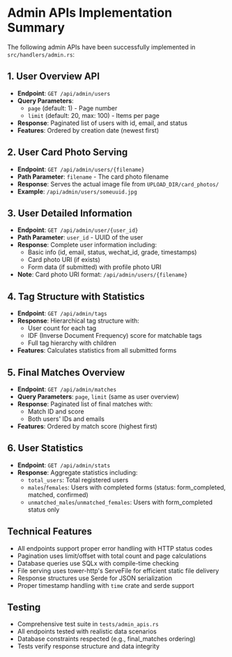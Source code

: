 # Admin APIs Implementation Summary

The following admin APIs have been successfully implemented in `src/handlers/admin.rs`:

## 1. User Overview API
- **Endpoint**: `GET /api/admin/users`
- **Query Parameters**:
  - `page` (default: 1) - Page number
  - `limit` (default: 20, max: 100) - Items per page
- **Response**: Paginated list of users with id, email, and status
- **Features**: Ordered by creation date (newest first)

## 2. User Card Photo Serving
- **Endpoint**: `GET /api/admin/users/{filename}`
- **Path Parameter**: `filename` - The card photo filename
- **Response**: Serves the actual image file from `UPLOAD_DIR/card_photos/`
- **Example**: `/api/admin/users/someuuid.jpg`

## 3. User Detailed Information
- **Endpoint**: `GET /api/admin/user/{user_id}`
- **Path Parameter**: `user_id` - UUID of the user
- **Response**: Complete user information including:
  - Basic info (id, email, status, wechat_id, grade, timestamps)
  - Card photo URI (if exists)
  - Form data (if submitted) with profile photo URI
- **Note**: Card photo URI format: `/api/admin/users/{filename}`

## 4. Tag Structure with Statistics
- **Endpoint**: `GET /api/admin/tags`
- **Response**: Hierarchical tag structure with:
  - User count for each tag
  - IDF (Inverse Document Frequency) score for matchable tags
  - Full tag hierarchy with children
- **Features**: Calculates statistics from all submitted forms

## 5. Final Matches Overview
- **Endpoint**: `GET /api/admin/matches`
- **Query Parameters**: `page`, `limit` (same as user overview)
- **Response**: Paginated list of final matches with:
  - Match ID and score
  - Both users' IDs and emails
- **Features**: Ordered by match score (highest first)

## 6. User Statistics
- **Endpoint**: `GET /api/admin/stats`
- **Response**: Aggregate statistics including:
  - `total_users`: Total registered users
  - `males`/`females`: Users with completed forms (status: form_completed, matched, confirmed)
  - `unmatched_males`/`unmatched_females`: Users with form_completed status only

## Technical Features
- All endpoints support proper error handling with HTTP status codes
- Pagination uses limit/offset with total count and page calculations
- Database queries use SQLx with compile-time checking
- File serving uses tower-http's ServeFile for efficient static file delivery
- Response structures use Serde for JSON serialization
- Proper timestamp handling with `time` crate and serde support

## Testing
- Comprehensive test suite in `tests/admin_apis.rs`
- All endpoints tested with realistic data scenarios
- Database constraints respected (e.g., final_matches ordering)
- Tests verify response structure and data integrity

